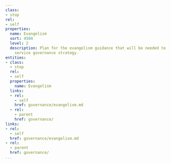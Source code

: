 ```yaml
---
class:
- stop
rel:
- self
properties:
  name: Evangelism
  sort: 4504
  level: 2
  description: Plan for the evangelism guidance that will be needed to drive a wider
    service governance strategy.
entities:
- class:
  - stop
  rel:
  - self
  properties:
    name: Evangelism
  links:
  - rel:
    - self
    href: governance/evangelism.md
  - rel:
    - parent
    href: governance/
links:
- rel:
  - self
  href: governance/evangelism.md
- rel:
  - parent
  href: governance/
...
```

